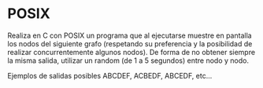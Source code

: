 # POSIX

Realiza en C con POSIX un programa que al ejecutarse muestre en pantalla los nodos del siguiente grafo (respetando su preferencia y la posibilidad de realizar concurrentemente algunos nodos). De forma de no obtener siempre la misma salida, utilizar un random (de 1 a 5 segundos) entre nodo y nodo.

Ejemplos de salidas posibles ABCDEF, ACBEDF, ABCEDF, etc...

